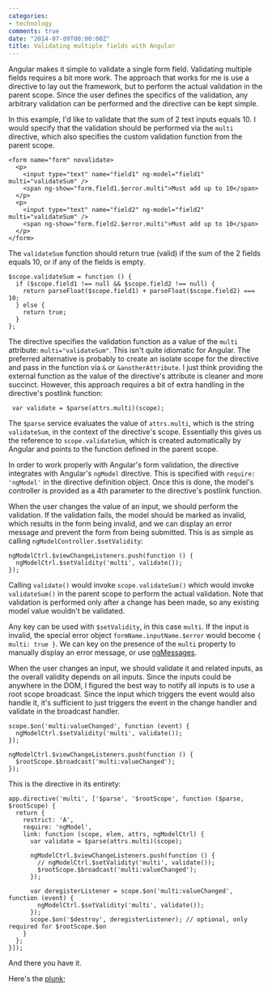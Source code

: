 ```yaml
---
categories:
- technology
comments: true
date: "2014-07-09T00:00:00Z"
title: Validating multiple fields with Angular
---
```

Angular makes it simple to validate a single form field.  Validating multiple fields requires a bit more work.  The approach that works for me is use a directive to lay out the framework, but to perform the actual validation in the parent scope.  Since the user defines the specifics of the validation, any arbitrary validation can be performed and the directive can be kept simple.

In this example, I'd like to validate that the sum of 2 text inputs equals 10.  I would specify that the validation should be performed via the `multi` directive, which also specifies the custom validation function from the parent scope.

```
<form name="form" novalidate>
  <p>
    <input type="text" name="field1" ng-model="field1" multi="validateSum" />
    <span ng-show="form.field1.$error.multi">Must add up to 10</span>
  </p>
  <p>
    <input type="text" name="field2" ng-model="field2" multi="validateSum" />
    <span ng-show="form.field2.$error.multi">Must add up to 10</span>
  </p>
</form>
```

The `validateSum` function should return true (valid) if the sum of the 2 fields equals 10, or if any of the fields is empty.

```
$scope.validateSum = function () {
  if ($scope.field1 !== null && $scope.field2 !== null) {
    return parseFloat($scope.field1) + parseFloat($scope.field2) === 10;
  } else {
    return true;
  }
};
```

The directive specifies the validation function as a value of the `multi` attribute: `multi="validateSum"`.  This isn't quite idiomatic for Angular.  The preferred alternative is probably to create an isolate scope for the directive and pass in the function via `&` or `&anotherAttribute`.  I just think providing the external function as the value of the directive's attribute is cleaner and more succinct.  However, this approach requires a bit of extra handling in the directive's postlink function:

```
 var validate = $parse(attrs.multi)(scope);
```

The `$parse` service evaluates the value of `attrs.multi`, which is the string `validateSum`, in the context of the directive's scope.  Essentially this gives us the reference to `scope.validateSum`, which is created automatically by Angular and points to the function defined in the parent scope.

In order to work properly with Angular's form validation, the directive integrates with Angular's `ngModel` directive.  This is specified with `require: 'ngModel'` in the directive definition object.  Once this is done, the model's controller is provided as a 4th parameter to the directive's postlink function.

When the user changes the value of an input, we should perform the validation.  If the validation fails, the model should be marked as invalid, which results in the form being invalid, and we can display an error message and prevent the form from being submitted.  This is as simple as calling `ngModelController.$setValidity`:

```
ngModelCtrl.$viewChangeListeners.push(function () {
  ngModelCtrl.$setValidity('multi', validate());
});
```

Calling `validate()` would invoke `scope.validateSum()` which would invoke `validateSum()` in the parent scope to perform the actual validation.  Note that validation is performed only after a change has been made, so any existing model value wouldn't be validated.

Any key can be used with `$setValidity`, in this case `multi`.  If the input is invalid, the special error object `formName.inputName.$error` would become `{ multi: true }`.  We can key on the presence of the `multi` property to manually display an error message, or use [ngMessages](https://docs.angularjs.org/api/ngMessages/directive/ngMessages).

When the user changes an input, we should validate it and related inputs, as the overall validity depends on all inputs.  Since the inputs could be anywhere in the DOM, I figured the best way to notify all inputs is to use a root scope broadcast.  Since the input which triggers the event would also handle it, it's sufficient to just triggers the event in the change handler and validate in the broadcast handler.

```
scope.$on('multi:valueChanged', function (event) {
  ngModelCtrl.$setValidity('multi', validate());
});

ngModelCtrl.$viewChangeListeners.push(function () {
  $rootScope.$broadcast('multi:valueChanged');
});
```

This is the directive in its entirety:
```
app.directive('multi', ['$parse', '$rootScope', function ($parse, $rootScope) {
  return {
    restrict: 'A',
    require: 'ngModel',
    link: function (scope, elem, attrs, ngModelCtrl) {
      var validate = $parse(attrs.multi)(scope);

      ngModelCtrl.$viewChangeListeners.push(function () {
        // ngModelCtrl.$setValidity('multi', validate());
        $rootScope.$broadcast('multi:valueChanged');
      });

      var deregisterListener = scope.$on('multi:valueChanged', function (event) {
        ngModelCtrl.$setValidity('multi', validate());
      });
      scope.$on('$destroy', deregisterListener); // optional, only required for $rootScope.$on
    }
  };
}]);
```
And there you have it.

Here's the [plunk](http://plnkr.co/edit/BHnxxKhhP0xG96MekAtr);